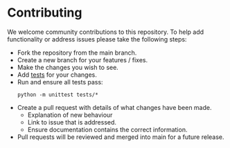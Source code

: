 # Contributing
We welcome community contributions to this repository. To help add functionality or address issues please take the following steps:

* Fork the repository from the main branch.
* Create a new branch for your features / fixes.
* Make the changes you wish to see.
* Add [tests](tests) for your changes.
* Run and ensure all tests pass:
    ```
    python -m unittest tests/*
    ```
* Create a pull request with details of what changes have been made.
    * Explanation of new behaviour
    * Link to issue that is addressed.
    * Ensure documentation contains the correct information.
* Pull requests will be reviewed and merged into main for a future release.
